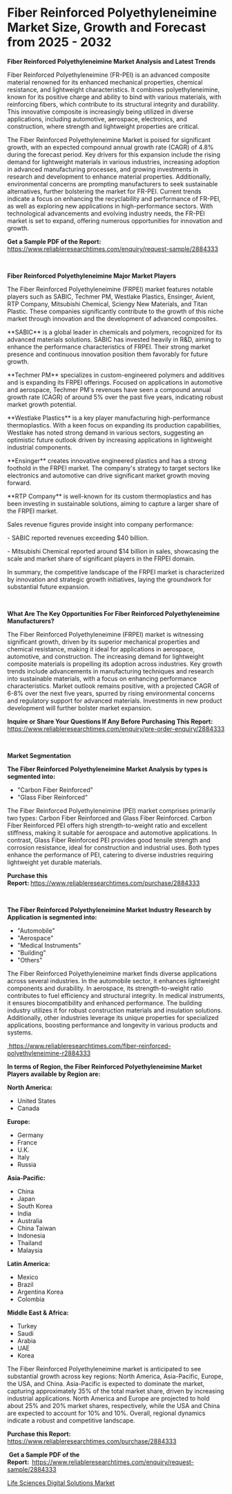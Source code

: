 <p><h1>Fiber Reinforced Polyethyleneimine Market Size, Growth and Forecast from 2025 - 2032</h1></p><p><strong>Fiber Reinforced Polyethyleneimine Market Analysis and Latest Trends</strong></p>
<p><p>Fiber Reinforced Polyethyleneimine (FR-PEI) is an advanced composite material renowned for its enhanced mechanical properties, chemical resistance, and lightweight characteristics. It combines polyethyleneimine, known for its positive charge and ability to bind with various materials, with reinforcing fibers, which contribute to its structural integrity and durability. This innovative composite is increasingly being utilized in diverse applications, including automotive, aerospace, electronics, and construction, where strength and lightweight properties are critical.</p><p>The Fiber Reinforced Polyethyleneimine Market is poised for significant growth, with an expected compound annual growth rate (CAGR) of 4.8% during the forecast period. Key drivers for this expansion include the rising demand for lightweight materials in various industries, increasing adoption in advanced manufacturing processes, and growing investments in research and development to enhance material properties. Additionally, environmental concerns are prompting manufacturers to seek sustainable alternatives, further bolstering the market for FR-PEI. Current trends indicate a focus on enhancing the recyclability and performance of FR-PEI, as well as exploring new applications in high-performance sectors. With technological advancements and evolving industry needs, the FR-PEI market is set to expand, offering numerous opportunities for innovation and growth.</p></p>
<p><strong>Get a Sample PDF of the Report:&nbsp;</strong> <a href="https://www.reliableresearchtimes.com/enquiry/request-sample/2884333?utm_campaign=2583&utm_medium=2&utm_source=Github&utm_content=ia&utm_term=13032025&utm_id=fiber-reinforced-polyethyleneimine">https://www.reliableresearchtimes.com/enquiry/request-sample/2884333</a></p>
<p>&nbsp;</p>
<p><strong>Fiber Reinforced Polyethyleneimine Major Market Players</strong></p>
<p><p>The Fiber Reinforced Polyethyleneimine (FRPEI) market features notable players such as SABIC, Techmer PM, Westlake Plastics, Ensinger, Avient, RTP Company, Mitsubishi Chemical, Sciengy New Materials, and Titan Plastic. These companies significantly contribute to the growth of this niche market through innovation and the development of advanced composites.</p><p>**SABIC** is a global leader in chemicals and polymers, recognized for its advanced materials solutions. SABIC has invested heavily in R&D, aiming to enhance the performance characteristics of FRPEI. Their strong market presence and continuous innovation position them favorably for future growth.</p><p>**Techmer PM** specializes in custom-engineered polymers and additives and is expanding its FRPEI offerings. Focused on applications in automotive and aerospace, Techmer PM's revenues have seen a compound annual growth rate (CAGR) of around 5% over the past five years, indicating robust market growth potential.</p><p>**Westlake Plastics** is a key player manufacturing high-performance thermoplastics. With a keen focus on expanding its production capabilities, Westlake has noted strong demand in various sectors, suggesting an optimistic future outlook driven by increasing applications in lightweight industrial components.</p><p>**Ensinger** creates innovative engineered plastics and has a strong foothold in the FRPEI market. The company's strategy to target sectors like electronics and automotive can drive significant market growth moving forward.</p><p>**RTP Company** is well-known for its custom thermoplastics and has been investing in sustainable solutions, aiming to capture a larger share of the FRPEI market. </p><p>Sales revenue figures provide insight into company performance: </p><p>- SABIC reported revenues exceeding $40 billion.</p><p>- Mitsubishi Chemical reported around $14 billion in sales, showcasing the scale and market share of significant players in the FRPEI domain. </p><p>In summary, the competitive landscape of the FRPEI market is characterized by innovation and strategic growth initiatives, laying the groundwork for substantial future expansion.</p></p>
<p>&nbsp;</p>
<p><strong>What Are The Key Opportunities For Fiber Reinforced Polyethyleneimine Manufacturers?</strong></p>
<p><p>The Fiber Reinforced Polyethyleneimine (FRPEI) market is witnessing significant growth, driven by its superior mechanical properties and chemical resistance, making it ideal for applications in aerospace, automotive, and construction. The increasing demand for lightweight composite materials is propelling its adoption across industries. Key growth trends include advancements in manufacturing techniques and research into sustainable materials, with a focus on enhancing performance characteristics. Market outlook remains positive, with a projected CAGR of 6-8% over the next five years, spurred by rising environmental concerns and regulatory support for advanced materials. Investments in new product development will further bolster market expansion.</p></p>
<p><strong>Inquire or Share Your Questions If Any Before Purchasing This Report:</strong> <a href="https://www.reliableresearchtimes.com/enquiry/pre-order-enquiry/2884333?utm_campaign=2583&utm_medium=2&utm_source=Github&utm_content=ia&utm_term=13032025&utm_id=fiber-reinforced-polyethyleneimine">https://www.reliableresearchtimes.com/enquiry/pre-order-enquiry/2884333</a></p>
<p>&nbsp;</p>
<p><strong>Market Segmentation</strong></p>
<p><strong>The Fiber Reinforced Polyethyleneimine Market Analysis by types is segmented into:</strong></p>
<p><ul><li>"Carbon Fiber Reinforced"</li><li>"Glass Fiber Reinforced"</li></ul></p>
<p><p>The Fiber Reinforced Polyethyleneimine (PEI) market comprises primarily two types: Carbon Fiber Reinforced and Glass Fiber Reinforced. Carbon Fiber Reinforced PEI offers high strength-to-weight ratio and excellent stiffness, making it suitable for aerospace and automotive applications. In contrast, Glass Fiber Reinforced PEI provides good tensile strength and corrosion resistance, ideal for construction and industrial uses. Both types enhance the performance of PEI, catering to diverse industries requiring lightweight yet durable materials.</p></p>
<p><strong>Purchase this Report:&nbsp;</strong><a href="https://www.reliableresearchtimes.com/purchase/2884333?utm_campaign=2583&utm_medium=2&utm_source=Github&utm_content=ia&utm_term=13032025&utm_id=fiber-reinforced-polyethyleneimine">https://www.reliableresearchtimes.com/purchase/2884333</a></p>
<p>&nbsp;</p>
<p><strong>The Fiber Reinforced Polyethyleneimine Market Industry Research by Application is segmented into:</strong></p>
<p><ul><li>"Automobile"</li><li>"Aerospace"</li><li>"Medical Instruments"</li><li>"Building"</li><li>"Others"</li></ul></p>
<p><p>The Fiber Reinforced Polyethyleneimine market finds diverse applications across several industries. In the automobile sector, it enhances lightweight components and durability. In aerospace, its strength-to-weight ratio contributes to fuel efficiency and structural integrity. In medical instruments, it ensures biocompatibility and enhanced performance. The building industry utilizes it for robust construction materials and insulation solutions. Additionally, other industries leverage its unique properties for specialized applications, boosting performance and longevity in various products and systems.</p></p>
<p><a href="https://www.reliableresearchtimes.com/fiber-reinforced-polyethyleneimine-r2884333?utm_campaign=2583&utm_medium=2&utm_source=Github&utm_content=ia&utm_term=13032025&utm_id=fiber-reinforced-polyethyleneimine">&nbsp;https://www.reliableresearchtimes.com/fiber-reinforced-polyethyleneimine-r2884333</a></p>
<p><strong>In terms of Region, the Fiber Reinforced Polyethyleneimine Market Players available by Region are:</strong></p>
<p>
    <p> <strong> North America: </strong>
        <ul>
            <li>United States</li>
            <li>Canada</li>
        </ul>
        </p> 
    <p> <strong> Europe: </strong>
        <ul>
            <li>Germany</li>
            <li>France</li>
            <li>U.K.</li>
            <li>Italy</li>
            <li>Russia</li>
        </ul>
        </p> 
    <p> <strong> Asia-Pacific: </strong>
        <ul>
            <li>China</li>
            <li>Japan</li>
            <li>South Korea</li>
            <li>India</li>
            <li>Australia</li>
            <li>China Taiwan</li>
            <li>Indonesia</li>
            <li>Thailand</li>
            <li>Malaysia</li>
        </ul>
        </p> 
    <p> <strong> Latin America: </strong>
        <ul>
            <li>Mexico</li>
            <li>Brazil</li>
            <li>Argentina Korea</li>
            <li>Colombia</li>
        </ul>
        </p> 
    <p> <strong> Middle East & Africa: </strong>
        <ul>
            <li>Turkey</li>
            <li>Saudi</li>
            <li>Arabia</li>
            <li>UAE</li>
            <li>Korea</li>
        </ul>
    </p>
    </p>
<p><p>The Fiber Reinforced Polyethyleneimine market is anticipated to see substantial growth across key regions: North America, Asia-Pacific, Europe, the USA, and China. Asia-Pacific is expected to dominate the market, capturing approximately 35% of the total market share, driven by increasing industrial applications. North America and Europe are projected to hold about 25% and 20% market shares, respectively, while the USA and China are expected to account for 10% and 10%. Overall, regional dynamics indicate a robust and competitive landscape.</p></p>
<p><strong>Purchase this Report: </strong><a href="https://www.reliableresearchtimes.com/purchase/2884333?utm_campaign=2583&utm_medium=2&utm_source=Github&utm_content=ia&utm_term=13032025&utm_id=fiber-reinforced-polyethyleneimine">https://www.reliableresearchtimes.com/purchase/2884333</a></p>
<p>&nbsp;<strong>Get a Sample PDF of the Report:&nbsp;&nbsp;</strong><a href="https://www.reliableresearchtimes.com/enquiry/request-sample/2884333?utm_campaign=2583&utm_medium=2&utm_source=Github&utm_content=ia&utm_term=13032025&utm_id=fiber-reinforced-polyethyleneimine">https://www.reliableresearchtimes.com/enquiry/request-sample/2884333</a></p>
<p><strong></strong></p>
<p><p><a href="https://github.com/manesros8/Market-Research-Report-List-1/blob/main/life-sciences-digital-solutions-market.md?utm_campaign=2583&utm_medium=2&utm_source=Github&utm_content=ia&utm_term=13032025&utm_id=fiber-reinforced-polyethyleneimine">Life Sciences Digital Solutions Market</a></p></p>